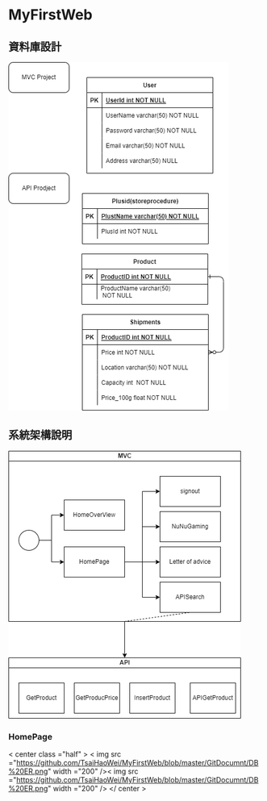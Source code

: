 # MyFirstWeb
## 資料庫設計
![image](https://github.com/TsaiHaoWei/MyFirstWeb/blob/master/GitDocumnt/DB%20ER.png)
## 系統架構說明
![image](https://github.com/TsaiHaoWei/MyFirstWeb/blob/master/GitDocumnt/Project%20schedma.png)
### HomePage
< center class ="half" > 
  < img src ="https://github.com/TsaiHaoWei/MyFirstWeb/blob/master/GitDocumnt/DB%20ER.png" width ="200" />< img src ="https://github.com/TsaiHaoWei/MyFirstWeb/blob/master/GitDocumnt/DB%20ER.png" width ="200" /> 
</ center >